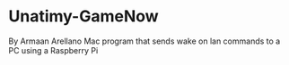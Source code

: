 # Unatimy-GameNow
By Armaan Arellano
Mac program that sends wake on lan commands to a PC using a Raspberry Pi
